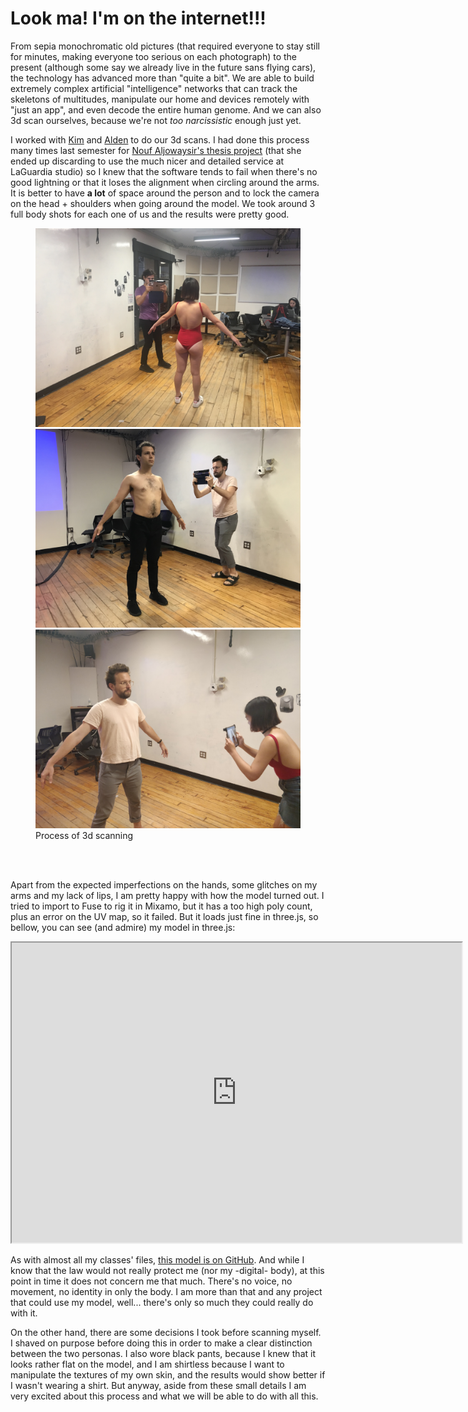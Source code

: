 # Look ma! I'm on the internet!!!

From sepia monochromatic old pictures (that required everyone to stay still for minutes, making everyone too serious on each photograph) to the present (although some say we already live in the future sans flying cars), the technology has advanced more than "quite a bit". We are able to build extremely complex artificial "intelligence" networks that can track the skeletons of multitudes, manipulate our home and devices remotely with "just an app", and even decode the entire human genome. And we can also 3d scan ourselves, because we're not *too narcissistic* enough just yet.

<!--more-->

I worked with [Kim](http://www.madbunnykim.com/) and [Alden](http://blog.alden.website/) to do our 3d scans. I had done this process many times last semester for [Nouf Aljowaysir's thesis project](http://www.noufaljowaysir.com/#/nouf/) (that she ended up discarding to use the much nicer and detailed service at LaGuardia studio) so I knew that the software tends to fail when there's no good lightning or that it loses the alignment when circling around the arms. It is better to have **a lot** of space around the person and to lock the camera on the head + shoulders when going around the model. We took around 3 full body shots for each one of us and the results were pretty good.

<figure>
  <div class="gallery">
    <img src="avatars_02_3dscan01.jpg">
    <img src="avatars_02_3dscan02.jpg">
    <img src="avatars_02_3dscan03.jpg">
  </div>
  <figcaption>Process of 3d scanning</figcaption>
</figure>
<br><br>


Apart from the expected imperfections on the hands, some glitches on my arms and
my lack of lips, I am pretty happy with how the model turned out. I tried to import to Fuse to rig it in Mixamo, but it has a too high poly count, plus an error on the UV map, so it failed. But it loads just fine in three.js, so bellow, you can see (and admire) my model in three.js:

<iframe src="https://nicolaspe.github.io/itp_avatars/02_3dscan/" width="720", height="480"></iframe>


As with almost all my classes' files, [this model is on GitHub](https://github.com/nicolaspe/itp_avatars/tree/master/02_3dscan). And while I know that the law would not really protect me (nor my -digital- body), at this point in time it does not concern me that much. There's no voice, no movement, no identity in only the body. I am more than that and any project that could use my model, well... there's only so much they could really do with it.

On the other hand, there are some decisions I took before scanning myself. I shaved on purpose before doing this in order to make a clear distinction between the two personas. I also wore black pants, because I knew that it looks rather flat on the model, and I am shirtless because I want to manipulate the textures of my own skin, and the results would show better if I wasn't wearing a shirt. But anyway, aside from these small details I am very excited about this process and what we will be able to do with all this.
